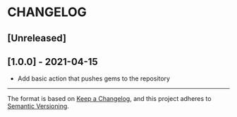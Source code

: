 # CHANGELOG

## [Unreleased]

## [1.0.0] - 2021-04-15

- Add basic action that pushes gems to the repository

----

The format is based on [Keep a Changelog](https://keepachangelog.com/en/1.0.0/),
and this project adheres to [Semantic Versioning](https://semver.org/spec/v2.0.0.html).
